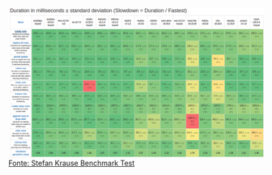 <img
  src="img/performance-table.png"
  alt="Performance Table"
  width="1200"/>
<a
  href="http://www.stefankrause.net/js-frameworks-benchmark6/webdriver-ts-results/table.html"
  target="_blank">
    Fonte: Stefan Krause Benchmark Test
</a>
